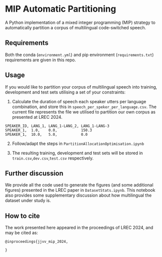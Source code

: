 # MIP Automatic Partitioning

A Python implementation of a mixed integer programming (MIP) strategy to automatically partition a corpus of multilingual code-switched speech.

## Requirements

Both the conda (`environment.yml`) and pip environment (`requirements.txt`) requirements are given in this repo.

## Usage

If you would like to partition your corpus of multilingual speech into training, development and test sets utilising a set of your constraints:

1. Calculate the duration of speech each speaker utters per language combination, and store this in  `speech_per_speker_per_language.csv`. The current file represents the file we utilised to partition our own corpus as presented at LREC 2024.

```
SPEAKER_ID, LANG_1, LANG_1-LANG_2, LANG_1-LANG-3
SPEAKER_1,  1.0,    0.0,           150.3
SPEAKER_1,  10.0,   5.0,           0.0
```

2. Follow/adapt the steps in `PartitionAllocationOptimisation.ipynb`

3. The resulting training, development and test sets will be stored in `train.csv`,`dev.csv`,`test.csv` respectively.

## Further discussion

We provide all the code used to generate the figures (and some additional figures) presented in the LREC paper in `DatasetStats.ipynb`.
This notebook also provides some supplementary discussion about how multilingual the dataset under study is.

## How to cite

The work presented here appeared in the proceedings of LREC 2024, and may be cited as:

```
@inproceedings{jjvv_mip_2024,

}
```